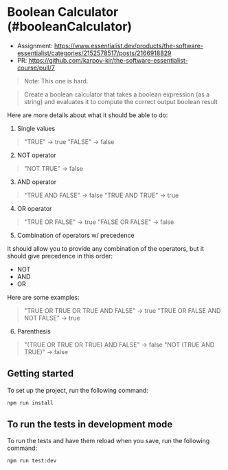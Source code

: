# Boolean Calculator (#booleanCalculator)

- Assignment: https://www.essentialist.dev/products/the-software-essentialist/categories/2152578517/posts/2166918829
- PR: https://github.com/karpov-kir/the-software-essentialist-course/pull/7

> Note: This one is hard.

> Create a boolean calculator that takes a boolean expression (as a string) and evaluates it to compute the correct output boolean result 

Here are more details about what it should be able to do:

1. Single values

> "TRUE" -> true
> "FALSE" -> false

2. NOT operator

> "NOT TRUE" -> false

3. AND operator

> "TRUE AND FALSE" -> false
> "TRUE AND TRUE" -> true

4. OR operator

> "TRUE OR FALSE" -> true
> "FALSE OR FALSE" -> false

5. Combination of operators w/ precedence

It should allow you to provide any combination of the operators, but it should give precedence in this order:

- NOT
- AND
- OR

Here are some examples:

> "TRUE OR TRUE OR TRUE AND FALSE" -> true
> "TRUE OR FALSE AND NOT FALSE" -> true

6. Parenthesis

> "(TRUE OR TRUE OR TRUE) AND FALSE" -> false
> "NOT (TRUE AND TRUE)" -> false

## Getting started

To set up the project, run the following command:

```bash
npm run install
```

## To run the tests in development mode

To run the tests and have them reload when you save, run the following command:

```bash
npm run test:dev
```
